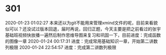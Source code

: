 # 301
2020-01-23 01:02:27
本来还以为git不能用来管理xmind文件的呢，目前来看貌似可以？还没试过版本回退，届时再说，回归正题，今天主要是把之前看过的张宇基础班视频快放播一遍然后制作思维导图来复习和巩固一下，目前进度：完成函数的图像一章
2020-01-24 00:17:31
进度：完成常用基础知识一章，开始第二讲数列极限
2020-01-24 22:54:57
进度：完成第二讲数列极限
